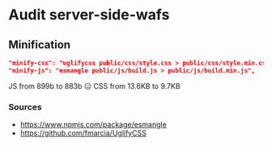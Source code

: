 # Audit server-side-wafs
## Minification
``` json
"minify-css": "uglifycss public/css/style.css > public/css/style.min.css",
"minify-js": "esmangle public/js/build.js > public/js/build.min.js",
```

JS from 899b to 883b 😑
CSS from 13.6KB to 9.7KB

### Sources
- https://www.npmjs.com/package/esmangle
- https://github.com/fmarcia/UglifyCSS